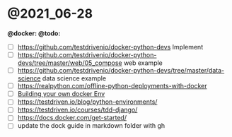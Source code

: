 
# @2021_06-28 

**@docker: @todo:**
- [ ] https://github.com/testdrivenio/docker-python-devs Implement
- [ ] https://github.com/testdrivenio/docker-python-devs/tree/master/web/05_compose  web example
- [ ] https://github.com/testdrivenio/docker-python-devs/tree/master/data-science data science example
- [ ] https://realpython.com/offline-python-deployments-with-docker
- [ ] [Building your own docker Env](https://testdriven.io/blog/fastapi-docker-traefik/)
- [ ] https://testdriven.io/blog/python-environments/
- [ ] https://testdriven.io/courses/tdd-django/
- [ ] https://docs.docker.com/get-started/
- [ ] update the dock guide in markdown folder with gh
